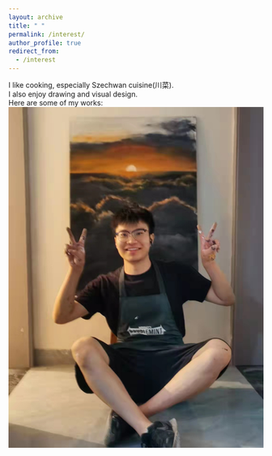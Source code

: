 ```yaml
---
layout: archive
title: " "
permalink: /interest/
author_profile: true
redirect_from:
  - /interest
---
```


I like cooking, especially Szechwan cuisine(川菜). <br>
I also enjoy drawing and visual design.<br>
Here are some of my works:<br>
<img src='/images/artworks/01.jpg'>
